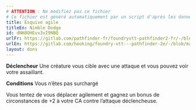 ```yaml
---
# ATTENTION : Ne modifiez pas ce fichier
# Ce fichier est généré automatiquement par un script d'après les données du module Foundry VTT officiel et de sa traduction
title: Esquive agile
titleEn: Nimble Dodge
id: dNH8OHEvx3vI9NBQ
urlFr: https://gitlab.com/pathfinder-fr/foundryvtt-pathfinder2-fr/-/blob/master/data/feats/dNH8OHEvx3vI9NBQ.htm
urlEn: https://gitlab.com/hooking/foundry-vtt---pathfinder-2e/-/blob/master/packs/data/feats.db/nimble-dodge.json
layout: dons
---
```

**Déclencheur** Une créature vous cible avec une attaque et vous pouvez voir votre assaillant.

**Conditions** Vous n’êtes pas surchargé

Vous tentez de vous déplacer agilement et gagnez un bonus de circonstances de +2 à votre CA contre l’attaque déclencheuse.
